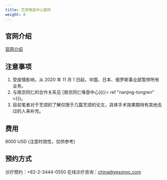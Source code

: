 ```yaml
---
title: 艺颂嗓音中心医院
weight: 0
---
```


## 官网介绍

[官网介绍](https://cn.yesonvc.com/page/2_4_1.php)

## 注意事项

1. 受疫情影响，从 2020 年 11 月 1 日起，中国、日本、俄罗斯事业部暂停所有业务。
1. 与南京同仁的合作关系见 [南京同仁嗓音中心]({{< ref "nanjing-tongren" >}})。
1. 目前笔者对于艺颂的了解仅限于几篇艺颂的论文，具体手术效果期待有其他去过的人来补充。

## 费用

8000 USD (注意时效性，仅供参考)

## 预约方式

诊疗预约：+82-2-3444-0550
在线诊疗咨询：china@yesonvc.com
